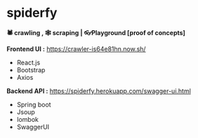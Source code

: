 # spiderfy
**🕷 crawling , 🕸 scraping | 👓Playground [proof of concepts]**


**Frontend UI :** https://crawler-is64e81hn.now.sh/  

- React.js
- Bootstrap
- Axios

**Backend API :** https://spiderfy.herokuapp.com/swagger-ui.html
- Spring boot
- Jsoup 
- lombok 
- SwaggerUI
